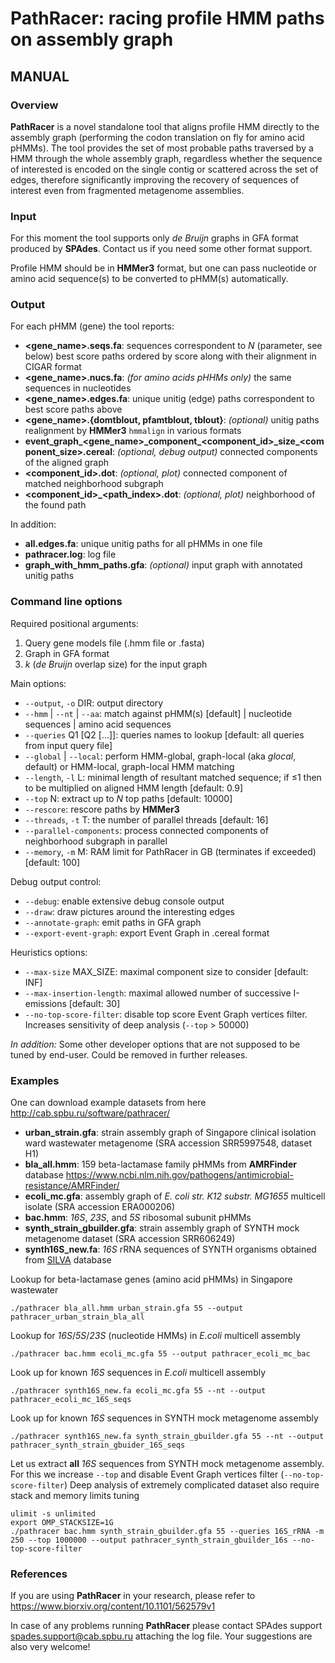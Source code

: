 PathRacer: racing profile HMM paths on assembly graph
=====================================================
MANUAL
------

### Overview
<!-- PathRacer is assembly graph against profile HMM aligning tool supporting -->
<!-- both _local-local_ and _global-local_ (aka _glocal_) alignment and both nucleotide and amino acid profile HMMs. -->
<!-- The tool finds all proper alignments rather than only the best one. -->
<!-- That allows extracting all genes satisfying HMM gene model from the assembly. -->
<!--  -->
**PathRacer** is a novel standalone tool that aligns profile HMM directly to the
assembly graph (performing the codon translation on fly for amino acid pHMMs).
The tool provides the set of most probable paths traversed by a HMM through the
whole assembly graph, regardless whether the sequence of interested is encoded
on the single contig or scattered across the set of edges, therefore
significantly improving the recovery of sequences of interest even from
fragmented metagenome assemblies.

### Input
For this moment the tool supports only _de Bruijn_ graphs in GFA format produced by **SPAdes**.
Contact us if you need some other format support.

Profile HMM should be in **HMMer3** format, but one can pass nucleotide or amino acid sequence(s) to be converted to pHMM(s) automatically.

### Output
For each pHMM (gene) the tool reports:

- **&lt;gene\_name&gt;.seqs.fa**: sequences correspondent to _N_ (parameter, see below) best score paths ordered by score along with their alignment in CIGAR format
- **&lt;gene\_name&gt;.nucs.fa**: _(for amino acids pHHMs only)_ the same sequences in nucleotides
- **&lt;gene\_name&gt;.edges.fa**: unique unitig (edge) paths correspondent to best score paths above
- **&lt;gene\_name&gt;.{domtblout, pfamtblout, tblout}**: _(optional)_ unitig paths realignment by **HMMer3** `hmmalign` in various formats
- **event\_graph\_&lt;gene\_name&gt;\_component\_&lt;component\_id&gt;\_size\_&lt;component\_size&gt;.cereal**: _(optional, debug output)_ connected components of the aligned graph
- **&lt;component\_id&gt;.dot**: _(optional, plot)_ connected component of matched neighborhood subgraph
- **&lt;component\_id&gt;\_&lt;path\_index&gt;.dot**: _(optional, plot)_ neighborhood of the found path

In addition:

- **all.edges.fa**: unique unitig paths for all pHMMs in one file
- **pathracer.log**: log file
- **graph\_with\_hmm\_paths.gfa**: _(optional)_ input graph with annotated unitig paths


### Command line options
Required positional arguments:

1. Query gene models file (.hmm file or .fasta)
2. Graph in GFA format
3. _k_ (_de Bruijn_ overlap size) for the input graph

Main options:

- `--output`, `-o` DIR: output directory
- `--hmm` | `--nt` | `--aa`: match against pHMM(s) [default] | nucleotide sequences | amino acid sequences
- `--queries` Q1 [Q2 [...]]: queries names to lookup [default: all queries from input query file]
- `--global` | `--local`: perform HMM-global, graph-local (aka _glocal_, default) or HMM-local, graph-local HMM matching
- `--length`, `-l` L: minimal length of resultant matched sequence; if &le;1 then to be multiplied on aligned HMM length [default: 0.9]
- `--top` N: extract up to _N_ top paths [default: 10000]
- `--rescore`: rescore paths by **HMMer3**
- `--threads`, `-t` T: the number of parallel threads [default: 16]
- `--parallel-components`: process connected components of neighborhood subgraph in parallel
- `--memory`, `-m` M: RAM limit for PathRacer in GB (terminates if exceeded) [default: 100]

Debug output control:

- `--debug`: enable extensive debug console output
- `--draw`: draw pictures around the interesting edges
- `--annotate-graph`: emit paths in GFA graph
- `--export-event-graph`: export Event Graph in .cereal format

Heuristics options:

- `--max-size` MAX\_SIZE: maximal component size to consider [default: INF]
- `--max-insertion-length`: maximal allowed number of successive I-emissions [default: 30]
- `--no-top-score-filter`: disable top score Event Graph vertices filter. Increases sensitivity of deep analysis (`--top` &gt; 50000)

_In addition:_ Some other developer options that are not supposed to be tuned by end-user. Could be removed in further releases.

### Examples
One can download example datasets from here <http://cab.spbu.ru/software/pathracer/>

- **urban_strain.gfa**: strain assembly graph of Singapore clinical isolation ward wastewater metagenome (SRA accession SRR5997548, dataset H1)
- **bla\_all.hmm**: 159 beta-lactamase family pHMMs from **AMRFinder** database <https://www.ncbi.nlm.nih.gov/pathogens/antimicrobial-resistance/AMRFinder/>
- **ecoli\_mc.gfa**: assembly graph of _E. coli str. K12 substr. MG1655_ multicell isolate (SRA accession ERA000206)
- **bac.hmm**: _16S_, _23S_, and _5S_ ribosomal subunit pHMMs
- **synth\_strain\_gbuilder.gfa**: strain assembly graph of SYNTH mock metagenome dataset (SRA accession SRR606249)
- **synth16S\_new.fa**: _16S_ rRNA sequences of SYNTH organisms obtained from [SILVA](https://www.arb-silva.de/) database

Lookup for beta-lactamase genes (amino acid pHMMs) in Singapore wastewater  
```
./pathracer bla_all.hmm urban_strain.gfa 55 --output pathracer_urban_strain_bla_all
```

Lookup for _16S_/_5S_/_23S_ (nucleotide HMMs) in _E.coli_ multicell assembly  
```
./pathracer bac.hmm ecoli_mc.gfa 55 --output pathracer_ecoli_mc_bac
```

Look up for known _16S_ sequences in _E.coli_ multicell assembly  
```
./pathracer synth16S_new.fa ecoli_mc.gfa 55 --nt --output pathracer_ecoli_mc_16S_seqs
```

Look up for known _16S_ sequences in SYNTH mock metagenome assembly  
```
./pathracer synth16S_new.fa synth_strain_gbuilder.gfa 55 --nt --output pathracer_synth_strain_gbuider_16S_seqs
```

Let us extract **all** _16S_ sequences from SYNTH mock metagenome assembly.
For this we increase `--top` and disable Event Graph vertices filter (`--no-top-score-filter`)
Deep analysis of extremely complicated dataset also require stack and memory limits tuning  
```
ulimit -s unlimited  
export OMP_STACKSIZE=1G  
./pathracer bac.hmm synth_strain_gbuilder.gfa 55 --queries 16S_rRNA -m 250 --top 1000000 --output pathracer_synth_strain_gbuilder_16s --no-top-score-filter
```

### References
If you are using **PathRacer** in your research, please refer to <https://www.biorxiv.org/content/10.1101/562579v1>

In case of any problems running **PathRacer** please contact SPAdes support <spades.support@cab.spbu.ru> attaching the log file.
Your suggestions are also very welcome!












